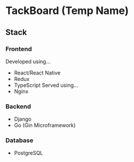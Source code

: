 # TackBoard (Temp Name)
## Stack
### Frontend
Developed using...
 - React/React Native
 - Redux
 - TypeScript
Served using...
 - Nginx
### Backend
 - Django
 - Go (Gin Microframework)
### Database
 - PostgreSQL